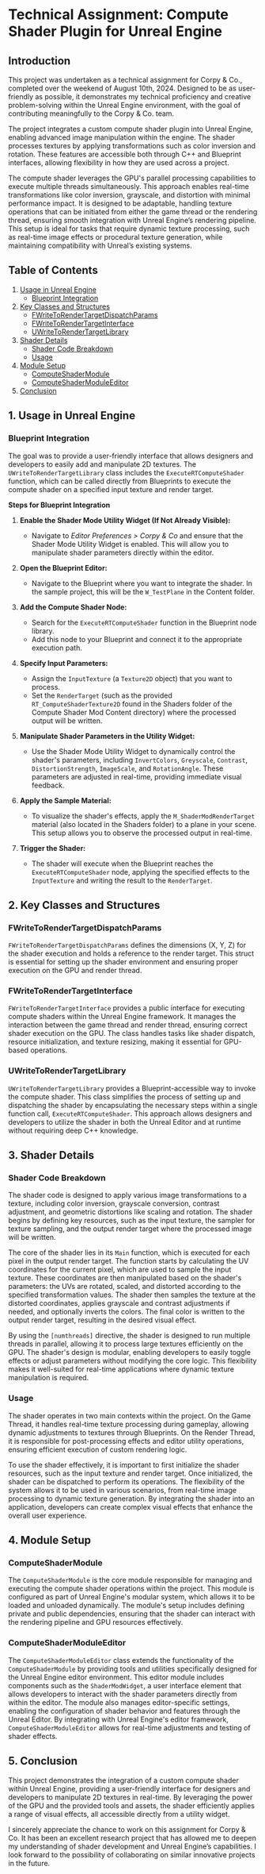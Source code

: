 # Technical Assignment: Compute Shader Plugin for Unreal Engine

## Introduction

This project was undertaken as a technical assignment for Corpy & Co., completed over the weekend of August 10th, 2024. Designed to be as user-friendly as possible, it demonstrates my technical proficiency and creative problem-solving within the Unreal Engine environment, with the goal of contributing meaningfully to the Corpy & Co. team.

The project integrates a custom compute shader plugin into Unreal Engine, enabling advanced image manipulation within the engine. The shader processes textures by applying transformations such as color inversion and rotation. These features are accessible both through C++ and Blueprint interfaces, allowing flexibility in how they are used across a project.

The compute shader leverages the GPU's parallel processing capabilities to execute multiple threads simultaneously. This approach enables real-time transformations like color inversion, grayscale, and distortion with minimal performance impact. It is designed to be adaptable, handling texture operations that can be initiated from either the game thread or the rendering thread, ensuring smooth integration with Unreal Engine’s rendering pipeline. This setup is ideal for tasks that require dynamic texture processing, such as real-time image effects or procedural texture generation, while maintaining compatibility with Unreal’s existing systems.

## Table of Contents

1. [Usage in Unreal Engine](#usage-in-unreal-engine)
   - [Blueprint Integration](#blueprint-integration)
2. [Key Classes and Structures](#key-classes-and-structures)
   - [FWriteToRenderTargetDispatchParams](#fwritetorendertargetdispatchparams)
   - [FWriteToRenderTargetInterface](#fwritetorendertargetinterface)
   - [UWriteToRenderTargetLibrary](#uwritetorendertargetlibrary)
3. [Shader Details](#shader-details)
   - [Shader Code Breakdown](#shader-code-breakdown)
   - [Usage](#usage)
4. [Module Setup](#module-setup)
   - [ComputeShaderModule](#computeshadermodule)
   - [ComputeShaderModuleEditor](#computeshadermoduleeditor)
5. [Conclusion](#conclusion)

## 1. Usage in Unreal Engine

### Blueprint Integration

The goal was to provide a user-friendly interface that allows designers and developers to easily add and manipulate 2D textures. The `UWriteToRenderTargetLibrary` class includes the `ExecuteRTComputeShader` function, which can be called directly from Blueprints to execute the compute shader on a specified input texture and render target.

**Steps for Blueprint Integration**

1. **Enable the Shader Mode Utility Widget (If Not Already Visible):**
   - Navigate to *Editor Preferences > Corpy & Co* and ensure that the Shader Mode Utility Widget is enabled. This will allow you to manipulate shader parameters directly within the editor.

2. **Open the Blueprint Editor:**
   - Navigate to the Blueprint where you want to integrate the shader. In the sample project, this will be the `W_TestPlane` in the Content folder.

3. **Add the Compute Shader Node:**
   - Search for the `ExecuteRTComputeShader` function in the Blueprint node library.
   - Add this node to your Blueprint and connect it to the appropriate execution path.

4. **Specify Input Parameters:**
   - Assign the `InputTexture` (a `Texture2D` object) that you want to process.
   - Set the `RenderTarget` (such as the provided `RT_ComputeShaderTexture2D` found in the Shaders folder of the Compute Shader Mod Content directory) where the processed output will be written.

5. **Manipulate Shader Parameters in the Utility Widget:**
   - Use the Shader Mode Utility Widget to dynamically control the shader's parameters, including `InvertColors`, `Greyscale`, `Contrast`, `DistortionStrength`, `ImageScale`, and `RotationAngle`. These parameters are adjusted in real-time, providing immediate visual feedback.

6. **Apply the Sample Material:**
   - To visualize the shader's effects, apply the `M_ShaderModRenderTarget` material (also located in the Shaders folder) to a plane in your scene. This setup allows you to observe the processed output in real-time.

7. **Trigger the Shader:**
   - The shader will execute when the Blueprint reaches the `ExecuteRTComputeShader` node, applying the specified effects to the `InputTexture` and writing the result to the `RenderTarget`.

## 2. Key Classes and Structures

### FWriteToRenderTargetDispatchParams

`FWriteToRenderTargetDispatchParams` defines the dimensions (X, Y, Z) for the shader execution and holds a reference to the render target. This struct is essential for setting up the shader environment and ensuring proper execution on the GPU and render thread.

### FWriteToRenderTargetInterface

`FWriteToRenderTargetInterface` provides a public interface for executing compute shaders within the Unreal Engine framework. It manages the interaction between the game thread and render thread, ensuring correct shader execution on the GPU. The class handles tasks like shader dispatch, resource initialization, and texture resizing, making it essential for GPU-based operations.

### UWriteToRenderTargetLibrary

`UWriteToRenderTargetLibrary` provides a Blueprint-accessible way to invoke the compute shader. This class simplifies the process of setting up and dispatching the shader by encapsulating the necessary steps within a single function call, `ExecuteRTComputeShader`. This approach allows designers and developers to utilize the shader in both the Unreal Editor and at runtime without requiring deep C++ knowledge.

## 3. Shader Details

### Shader Code Breakdown

The shader code is designed to apply various image transformations to a texture, including color inversion, grayscale conversion, contrast adjustment, and geometric distortions like scaling and rotation. The shader begins by defining key resources, such as the input texture, the sampler for texture sampling, and the output render target where the processed image will be written.

The core of the shader lies in its `Main` function, which is executed for each pixel in the output render target. The function starts by calculating the UV coordinates for the current pixel, which are used to sample the input texture. These coordinates are then manipulated based on the shader's parameters: the UVs are rotated, scaled, and distorted according to the specified transformation values. The shader then samples the texture at the distorted coordinates, applies grayscale and contrast adjustments if needed, and optionally inverts the colors. The final color is written to the output render target, resulting in the desired visual effect.

By using the `[numthreads]` directive, the shader is designed to run multiple threads in parallel, allowing it to process large textures efficiently on the GPU. The shader's design is modular, enabling developers to easily toggle effects or adjust parameters without modifying the core logic. This flexibility makes it well-suited for real-time applications where dynamic texture manipulation is required.

### Usage

The shader operates in two main contexts within the project. On the Game Thread, it handles real-time texture processing during gameplay, allowing dynamic adjustments to textures through Blueprints. On the Render Thread, it is responsible for post-processing effects and editor utility operations, ensuring efficient execution of custom rendering logic.

To use the shader effectively, it is important to first initialize the shader resources, such as the input texture and render target. Once initialized, the shader can be dispatched to perform its operations. The flexibility of the system allows it to be used in various scenarios, from real-time image processing to dynamic texture generation. By integrating the shader into an application, developers can create complex visual effects that enhance the overall user experience.

## 4. Module Setup

### ComputeShaderModule

The `ComputeShaderModule` is the core module responsible for managing and executing the compute shader operations within the project. This module is configured as part of Unreal Engine's modular system, which allows it to be loaded and unloaded dynamically. The module's setup includes defining private and public dependencies, ensuring that the shader can interact with the rendering pipeline and GPU resources effectively.

### ComputeShaderModuleEditor

The `ComputeShaderModuleEditor` class extends the functionality of the `ComputeShaderModule` by providing tools and utilities specifically designed for the Unreal Engine editor environment. This editor module includes components such as the `ShaderModWidget`, a user interface element that allows developers to interact with the shader parameters directly from within the editor. The module also manages editor-specific settings, enabling the configuration of shader behavior and features through the Unreal Editor. By integrating with Unreal Engine's editor framework, `ComputeShaderModuleEditor` allows for real-time adjustments and testing of shader effects.

## 5. Conclusion

This project demonstrates the integration of a custom compute shader within Unreal Engine, providing a user-friendly interface for designers and developers to manipulate 2D textures in real-time. By leveraging the power of the GPU and the provided tools and assets, the shader efficiently applies a range of visual effects, all accessible directly from a utility widget.

I sincerely appreciate the chance to work on this assignment for Corpy & Co. It has been an excellent research project that has allowed me to deepen my understanding of shader development and Unreal Engine’s capabilities. I look forward to the possibility of collaborating on similar innovative projects in the future.
